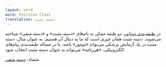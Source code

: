 ```yaml
---
layout: word
word: Positive Class
translation: دسته مثبت
---
```


در [طبقه‌بندی دوتایی](/B/binary_classification)، دو طبقه ممکن به نام‌های «دسته مثبت» و «دسته منفی» شناخته می‌شوند. دسته مثبت همان چیزی است که ما به دنبال آن هستیم. به عنوان مثال، دسته مثبت در یک آزمایش پزشکی می‌تواند «تومور» باشد، یا در مساله طبقه‌بندی پیام‌های الکترونیکی، «هرزنامه» می‌تواند به عنوان دسته مثبت انتخاب شود.

متضاد: [دسته منفی](/N/negative_class)
